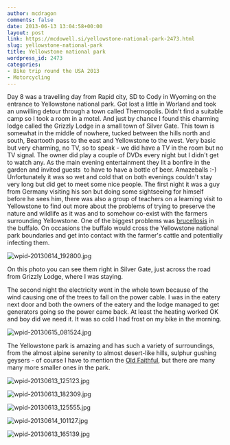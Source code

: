 ```yaml
---
author: mcdragon
comments: false
date: 2013-06-13 13:04:58+00:00
layout: post
link: https://mcdowell.si/yellowstone-national-park-2473.html
slug: yellowstone-national-park
title: Yellowstone national park
wordpress_id: 2473
categories:
- Bike trip round the USA 2013
- Motorcycling
---
```


Day 8 was a travelling day from Rapid city, SD to Cody in Wyoming on the entrance to Yellowstone national park.
Got lost a little in Worland and took an unwilling detour through a town called Thermopolis.
Didn't find a suitable camp so I took a room in a motel. And just by chance I found this charming lodge called the Grizzly Lodge in a small town of Silver Gate. This town is somewhat in the middle of nowhere, tucked between the hills north and south, Beartooth pass to the east and Yellowstone to the west. Very basic but very charming, no TV, so to speak - we did have a TV in the room but no TV signal. The owner did play a couple of DVDs every night but I didn't get to watch any. As the main evening entertainment they lit a bonfire in the garden and invited guests  to have to have a bottle of beer. Amazeballs :-) Unfortunately it was so wet and cold that on both evenings couldn't stay very long but did get to meet some nice people. The first night it was a guy from Germany visiting his son but doing some sightseeing for himself before he sees him, there was also a group of teachers on a learning visit to Yellowstone to find out more about the problems of trying to preserve the nature and wildlife as it was and to somehow co-exist with the farmers surrounding Yellowstone. One of the biggest problems was [brucellosis](http://en.wikipedia.org/wiki/Brucellosis) in the buffalo. On occasions the buffalo would cross the Yellowstone national park boundaries and get into contact with the farmer's cattle and potentially infecting them.

![wpid-20130614_192800.jpg](https://mcdowell.si/wp-content/uploads/2013/06/wpid-20130614_192800-1.jpg)



On this photo you can see them right in Silver Gate, just across the road from Grizzly Lodge, where I was staying.

The second night the electricity went in the whole town because of the wind causing one of the trees to fall on the power cable. I was in the eatery next door and both the owners of the eatery and the lodge managed to get generators going so the power came back. At least the heating worked OK and boy did we need it. It was so cold I had frost on my bike in the morning.

![wpid-20130615_081524.jpg](https://mcdowell.si/wp-content/uploads/2013/06/wpid-20130615_081524-1.jpg)



The Yellowstone park is amazing and has such a variety of surroundings, from the almost alpine serenity to almost desert-like hills, sulphur gushing geysers - of course I have to mention the [Old Faithful](http://en.wikipedia.org/wiki/Old_Faithful), but there are many many more smaller ones in the park.

![wpid-20130613_125123.jpg](https://mcdowell.si/wp-content/uploads/2013/06/wpid-20130613_125123-1.jpg)

![wpid-20130613_182309.jpg](https://mcdowell.si/wp-content/uploads/2013/06/wpid-20130613_182309-1.jpg)



![wpid-20130613_125555.jpg](https://mcdowell.si/wp-content/uploads/2013/06/wpid-20130613_125555-1.jpg)

![wpid-20130614_101127.jpg](https://mcdowell.si/wp-content/uploads/2013/06/wpid-20130614_101127-1.jpg)

![wpid-20130613_165139.jpg](https://mcdowell.si/wp-content/uploads/2013/06/wpid-20130613_165139-1.jpg)
